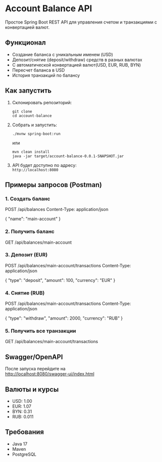 # Account Balance API

Простое Spring Boot REST API для управления счетом и транзакциями с конвертацией валют.

## Функционал
- Создание баланса с уникальным именем (USD)
- Депозит/снятие (deposit/withdraw) средств в разных валютах
- С автоматической конвертацией валют(USD, EUR, RUB, BYN)
- Пересчет баланса в USD
- История транзакций по балансу

## Как запустить
1. Склонировать репозиторий:
    ```
    git clone 
    cd account-balance
    ```

2. Собрать и запустить:
    ```
    ./mvnw spring-boot:run
    ```
   или
    ```
    mvn clean install
    java -jar target/account-balance-0.0.1-SNAPSHOT.jar
    ```

3. API будет доступно по адресу:  
   `http://localhost:8080`

## Примеры запросов (Postman)

### 1. Создать баланс
POST /api/balances
Content-Type: application/json

{
"name": "main-account"
} 

### 2. Получить баланс
GET /api/balances/main-account

### 3. Депозит (EUR)
POST /api/balances/main-account/transactions
Content-Type: application/json

{
"type": "deposit",
"amount": 100,
"currency": "EUR"
}

### 4. Снятие (RUB)
POST /api/balances/main-account/transactions
Content-Type: application/json

{
"type": "withdraw",
"amount": 2000,
"currency": "RUB"
}

### 5. Получить все транзакции
GET /api/balances/main-account/transactions

## Swagger/OpenAPI

После запуска перейдите на  
[http://localhost:8080/swagger-ui/index.html](http://localhost:8080/swagger-ui/index.html)  

## Валюты и курсы

- USD: 1.00
- EUR: 1.07
- BYN: 0.31
- RUB: 0.011

## Требования

- Java 17
- Maven
- PostgreSQL
